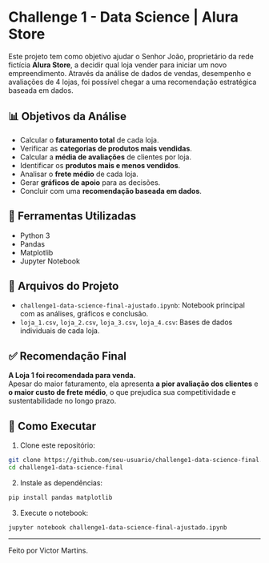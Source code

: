 
# Challenge 1 - Data Science | Alura Store

Este projeto tem como objetivo ajudar o Senhor João, proprietário da rede fictícia **Alura Store**, a decidir qual loja vender para iniciar um novo empreendimento. Através da análise de dados de vendas, desempenho e avaliações de 4 lojas, foi possível chegar a uma recomendação estratégica baseada em dados.

## 📊 Objetivos da Análise

- Calcular o **faturamento total** de cada loja.
- Verificar as **categorias de produtos mais vendidas**.
- Calcular a **média de avaliações** de clientes por loja.
- Identificar os **produtos mais e menos vendidos**.
- Analisar o **frete médio** de cada loja.
- Gerar **gráficos de apoio** para as decisões.
- Concluir com uma **recomendação baseada em dados**.

## 🧪 Ferramentas Utilizadas

- Python 3
- Pandas
- Matplotlib
- Jupyter Notebook

## 📁 Arquivos do Projeto

- `challenge1-data-science-final-ajustado.ipynb`: Notebook principal com as análises, gráficos e conclusão.
- `loja_1.csv`, `loja_2.csv`, `loja_3.csv`, `loja_4.csv`: Bases de dados individuais de cada loja.

## ✅ Recomendação Final

**A Loja 1 foi recomendada para venda.**  
Apesar do maior faturamento, ela apresenta **a pior avaliação dos clientes** e **o maior custo de frete médio**, o que prejudica sua competitividade e sustentabilidade no longo prazo.

## 🚀 Como Executar

1. Clone este repositório:
```bash
git clone https://github.com/seu-usuario/challenge1-data-science-final.git
cd challenge1-data-science-final
```

2. Instale as dependências:
```bash
pip install pandas matplotlib
```

3. Execute o notebook:
```bash
jupyter notebook challenge1-data-science-final-ajustado.ipynb
```

---

Feito por Victor Martins.

